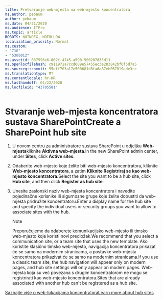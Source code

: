 ```yaml
---
title: Pretvaranje web-mjesta na web-mjesto koncentratora
ms.author: pebaum
author: pebaum
ms.date: 04/21/2020
ms.audience: ITPro
ms.topic: article
ROBOTS: NOINDEX, NOFOLLOW
localization_priority: Normal
ms.custom:
- "710"
- "5300012"
ms.assetid: 837996e6-802f-4745-a590-500207835d11
ms.openlocfilehash: c911972a7ccd689e57455ec3e283842bf6f5d7a5
ms.sourcegitcommit: 55eff703a17e500681d8fa6a87eb067019ade3cc
ms.translationtype: MT
ms.contentlocale: hr-HR
ms.lasthandoff: 04/22/2020
ms.locfileid: "43705581"
---
```

# <a name="create-a-sharepoint-hub-site"></a><span data-ttu-id="f055d-102">Stvaranje web-mjesta koncentratora sustava SharePoint</span><span class="sxs-lookup"><span data-stu-id="f055d-102">Create a SharePoint hub site</span></span>

1. <span data-ttu-id="f055d-103">U novom centru za administratore sustava SharePoint u odjeljku **Web-mjesta**kliknite **Aktivna web-mjesta**.</span><span class="sxs-lookup"><span data-stu-id="f055d-103">In the new SharePoint admin center, under **Sites**, click **Active sites**.</span></span>

2. <span data-ttu-id="f055d-104">Odaberite web-mjesto koje želite biti web-mjesto koncentratora, kliknite **Web-mjesto koncentratora**, a zatim **Kliknite Registriraj se kao web-mjesto koncentratora**.</span><span class="sxs-lookup"><span data-stu-id="f055d-104">Select the site you want to be a hub site, click **Hub site**, and then click **Register as hub site**.</span></span>

3. <span data-ttu-id="f055d-105">Unesite zaslonski naziv web-mjesta koncentratora i navedite pojedinačne korisnike ili sigurnosne grupe koje želite dopustiti da web-mjesta pridružite koncentratoru.</span><span class="sxs-lookup"><span data-stu-id="f055d-105">Enter a display name for the hub site and specify the individual users or security groups you want to allow to associate sites with the hub.</span></span>

    > [!NOTE]
    >  <span data-ttu-id="f055d-106">Preporučujemo da odaberete komunikacijsko web-mjesto ili timsko web-mjesto koje koristi novi predložak.</span><span class="sxs-lookup"><span data-stu-id="f055d-106">We recommend that you select a communication site, or a team site that uses the new template.</span></span> <span data-ttu-id="f055d-107">Ako koristite klasično timsko web-mjesto, navigacija koncentratora prikazat će se samo na modernim stranicama, a postavke web-mjesta koncentratora prikazivat će se samo na modernim stranicama.</span><span class="sxs-lookup"><span data-stu-id="f055d-107">If you use a classic team site, the hub navigation will appear only on modern pages, and hub site settings will only appear on modern pages.</span></span> <span data-ttu-id="f055d-108">Web-mjesta koja su već povezana s drugim koncentratorom ne mogu se registrirati kao web-mjesto koncentratora.</span><span class="sxs-lookup"><span data-stu-id="f055d-108">Sites that are already associated with another hub can't be registered as a hub site.</span></span>
  
[<span data-ttu-id="f055d-109">Saznajte više o web-lokacijama koncentratora</span><span class="sxs-lookup"><span data-stu-id="f055d-109">Learn more about hub sites</span></span>](https://go.microsoft.com/fwlink/?linkid=869149)
  